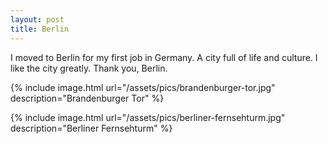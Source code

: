 ```yaml
---
layout: post
title: Berlin
---
```


I moved to Berlin for my first job in Germany. A city full of life and culture. I like the city greatly. Thank you, Berlin.

{% include image.html url="/assets/pics/brandenburger-tor.jpg" description="Brandenburger Tor" %}

{% include image.html url="/assets/pics/berliner-fernsehturm.jpg" description="Berliner Fernsehturm" %}
